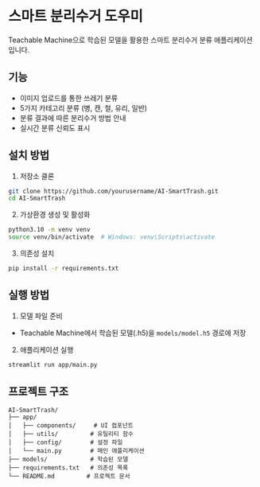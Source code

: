 # 스마트 분리수거 도우미

Teachable Machine으로 학습된 모델을 활용한 스마트 분리수거 분류 애플리케이션입니다.

## 기능

- 이미지 업로드를 통한 쓰레기 분류
- 5가지 카테고리 분류 (병, 캔, 철, 유리, 일반)
- 분류 결과에 따른 분리수거 방법 안내
- 실시간 분류 신뢰도 표시

## 설치 방법

1. 저장소 클론
```bash
git clone https://github.com/yourusername/AI-SmartTrash.git
cd AI-SmartTrash
```

2. 가상환경 생성 및 활성화
```bash
python3.10 -m venv venv
source venv/bin/activate  # Windows: venv\Scripts\activate
```

3. 의존성 설치
```bash
pip install -r requirements.txt
```

## 실행 방법

1. 모델 파일 준비
- Teachable Machine에서 학습된 모델(.h5)을 `models/model.h5` 경로에 저장

2. 애플리케이션 실행
```bash
streamlit run app/main.py
```

## 프로젝트 구조

```
AI-SmartTrash/
├── app/
│   ├── components/     # UI 컴포넌트
│   ├── utils/         # 유틸리티 함수
│   ├── config/        # 설정 파일
│   └── main.py        # 메인 애플리케이션
├── models/            # 학습된 모델
├── requirements.txt   # 의존성 목록
└── README.md         # 프로젝트 문서
``` 